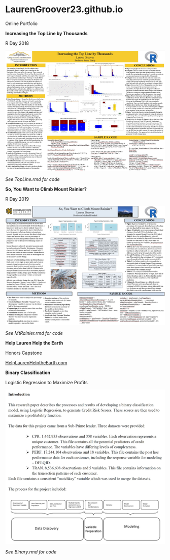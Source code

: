 # LaurenGroover23.github.io
Online Portfolio


**Increasing the Top Line by Thousands**

R Day 2018

![Poster Presentation](https://github.com/LaurenGroover23/LaurenGroover23.github.io/blob/master/TopLine.JPG)

*See TopLine.rmd for code*



**So, You Want to Climb Mount Rainier?**

R Day 2019

![Poster Presentation](https://github.com/LaurenGroover23/LaurenGroover23.github.io/blob/master/MtRainier.JPG)


*See MtRainier.rmd for code*


**Help Lauren Help the Earth**

Honors Capstone

[HelpLaurenHelptheEarth.com](http://helplaurenhelptheearth.com)



**Binary Classification**

Logistic Regression to Maximize Profits

![Introduction to Binary Report](https://github.com/LaurenGroover23/LaurenGroover23.github.io/blob/master/Binary.JPG)

*See Binary.rmd for code*